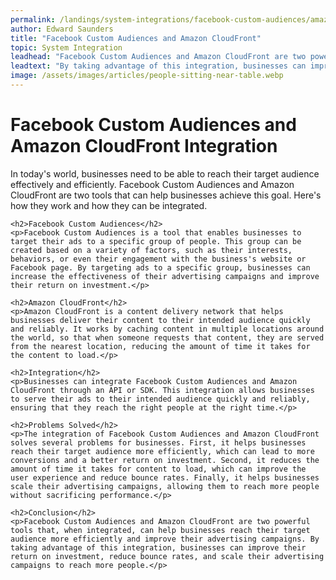 ```yaml
---
permalink: /landings/system-integrations/facebook-custom-audiences/amazon-cloudfront
author: Edward Saunders
title: "Facebook Custom Audiences and Amazon CloudFront"
topic: System Integration
leadhead: "Facebook Custom Audiences and Amazon CloudFront are two powerful tools that, when integrated, can help businesses reach their target audience more efficiently and improve their advertising campaigns"
leadtext: "By taking advantage of this integration, businesses can improve their return on investment, reduce bounce rates, and scale their advertising campaigns to reach more people."
image: /assets/images/articles/people-sitting-near-table.webp
---
```

<div class="arttext">	<h1>Facebook Custom Audiences and Amazon CloudFront Integration</h1>
	<p>In today's world, businesses need to be able to reach their target audience effectively and efficiently. Facebook Custom Audiences and Amazon CloudFront are two tools that can help businesses achieve this goal. Here's how they work and how they can be integrated.</p>

	<h2>Facebook Custom Audiences</h2>
	<p>Facebook Custom Audiences is a tool that enables businesses to target their ads to a specific group of people. This group can be created based on a variety of factors, such as their interests, behaviors, or even their engagement with the business's website or Facebook page. By targeting ads to a specific group, businesses can increase the effectiveness of their advertising campaigns and improve their return on investment.</p>

	<h2>Amazon CloudFront</h2>
	<p>Amazon CloudFront is a content delivery network that helps businesses deliver their content to their intended audience quickly and reliably. It works by caching content in multiple locations around the world, so that when someone requests that content, they are served from the nearest location, reducing the amount of time it takes for the content to load.</p>

	<h2>Integration</h2>
	<p>Businesses can integrate Facebook Custom Audiences and Amazon CloudFront through an API or SDK. This integration allows businesses to serve their ads to their intended audience quickly and reliably, ensuring that they reach the right people at the right time.</p>

	<h2>Problems Solved</h2>
	<p>The integration of Facebook Custom Audiences and Amazon CloudFront solves several problems for businesses. First, it helps businesses reach their target audience more efficiently, which can lead to more conversions and a better return on investment. Second, it reduces the amount of time it takes for content to load, which can improve the user experience and reduce bounce rates. Finally, it helps businesses scale their advertising campaigns, allowing them to reach more people without sacrificing performance.</p>

	<h2>Conclusion</h2>
	<p>Facebook Custom Audiences and Amazon CloudFront are two powerful tools that, when integrated, can help businesses reach their target audience more efficiently and improve their advertising campaigns. By taking advantage of this integration, businesses can improve their return on investment, reduce bounce rates, and scale their advertising campaigns to reach more people.</p>
</div>